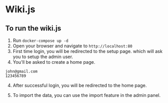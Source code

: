 # Wiki.js

## To run the wiki.js

1. Run `docker-compose up -d`
2. Open your browser and navigate to `http://localhost:80`
3. First time login, you will be redirected to the setup page. which will ask you to setup the admin user.
4. You'll be asked to create a home page.
```
john@gmail.com
123456789
```

4. After successful login, you will be redirected to the home page.

5. To import the data, you can use the import feature in the admin panel.